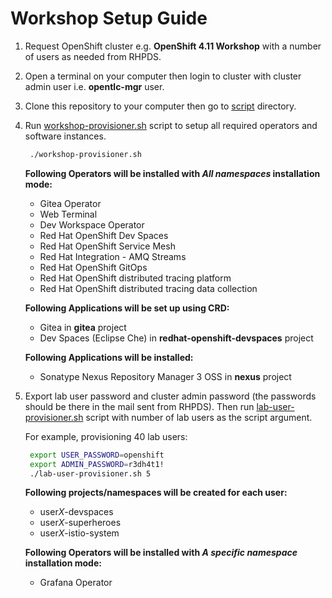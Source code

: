 # Workshop Setup Guide

1. Request OpenShift cluster e.g. **OpenShift 4.11 Workshop** with a number of users as needed from RHPDS.

2. Open a terminal on your computer then login to cluster with cluster admin user i.e. **opentlc-mgr** user.

3. Clone this repository to your computer then go to [script](script/) directory.

4. Run [workshop-provisioner.sh](script/workshop-provisioner.sh) script to setup all required operators and software instances.

   ```sh
    ./workshop-provisioner.sh
   ```

   **Following Operators will be installed with *All namespaces* installation mode:**

   * Gitea Operator
   * Web Terminal
   * Dev Workspace Operator
   * Red Hat OpenShift Dev Spaces
   * Red Hat OpenShift Service Mesh
   * Red Hat Integration - AMQ Streams
   * Red Hat OpenShift GitOps
   * Red Hat OpenShift distributed tracing platform
   * Red Hat OpenShift distributed tracing data collection

   **Following Applications will be set up using CRD:**

   * Gitea in **gitea** project
   * Dev Spaces (Eclipse Che) in **redhat-openshift-devspaces** project

   **Following Applications will be installed:**

   * Sonatype Nexus Repository Manager 3 OSS in **nexus** project

5. Export lab user password and cluster admin password (the passwords should be there in the mail sent from RHPDS). Then run [lab-user-provisioner.sh](script/lab-user-provisioner.sh) script with number of lab users as the script argument.

   For example, provisioning 40 lab users:

   ```sh
    export USER_PASSWORD=openshift
    export ADMIN_PASSWORD=r3dh4t1!
    ./lab-user-provisioner.sh 5
   ```

   **Following projects/namespaces will be created for each user:**
   * user*X*-devspaces
   * user*X*-superheroes
   * user*X*-istio-system

   **Following Operators will be installed with *A specific namespace* installation mode:**

   * Grafana Operator
